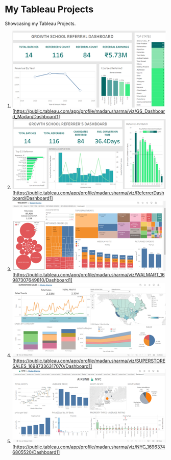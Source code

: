 # My Tableau Projects
Showcasing my Tableau Projects.
1. ![tableau1](https://github.com/madan010/mytableauprojects.github.io/blob/main/Screenshot%202024-03-28%20104123.png)
[https://public.tableau.com/app/profile/madan.sharma/viz/GS_Dashboard_Madan/Dashboard1]
2. ![tableau2](https://github.com/madan010/mytableauprojects.github.io/blob/main/Screenshot%202024-03-28%20160148.png)
[https://public.tableau.com/app/profile/madan.sharma/viz/ReferrerDashboard/Dashboard1]
3. ![tableau3](https://github.com/madan010/mytableauprojects.github.io/blob/main/Screenshot%202024-03-28%20161610.png)
[https://public.tableau.com/app/profile/madan.sharma/viz/WALMART_16987307649810/Dashboard1]
4. ![tableau4](https://github.com/madan010/mytableauprojects.github.io/blob/main/Screenshot%202024-03-28%20230714.png)
[https://public.tableau.com/app/profile/madan.sharma/viz/SUPERSTORESALES_16987336317070/Dashboard1]
5. ![tableau5](https://github.com/madan010/mytableauprojects.github.io/blob/main/Screenshot%202024-03-28%20230859.png)
[https://public.tableau.com/app/profile/madan.sharma/viz/NYC_16963746805520/Dashboard1]
